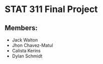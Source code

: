 # STAT 311 Final Project
## Members:
- Jack Walton
- Jhon Chavez-Matul
- Calista Kerins
- Dylan Schmidt
